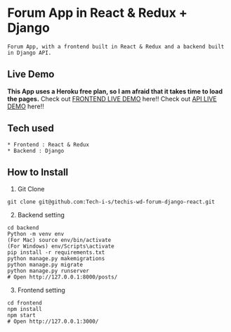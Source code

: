 # Forum App in React & Redux + Django
```
Forum App, with a frontend built in React & Redux and a backend built in Django API.
```
## Live Demo
**This App uses a Heroku free plan, so I am afraid that it takes time to load the pages.**
Check out [FRONTEND LIVE DEMO](https://front-end-jb.herokuapp.com/) here!!
Check out [API LIVE DEMO](https://backend-jb.herokuapp.com/) here!!
## Tech used
```
* Frontend : React & Redux
* Backend : Django
```
## How to Install
1. Git Clone
```
git clone git@github.com:Tech-i-s/techis-wd-forum-django-react.git
```
2. Backend setting
```
cd backend
Python -m venv env
(For Mac) source env/bin/activate
(For Windows) env/Scripts\activate
pip install -r requirements.txt
python manage.py makemigrations
python manage.py migrate
python manage.py runserver
# Open http://127.0.0.1:8000/posts/
```
3. Frontend setting
```
cd frontend
npm install
npm start
# Open http://127.0.0.1:3000/
```
